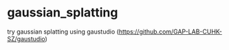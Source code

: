 # gaussian_splatting
try gaussian splatting using gaustudio (https://github.com/GAP-LAB-CUHK-SZ/gaustudio)
